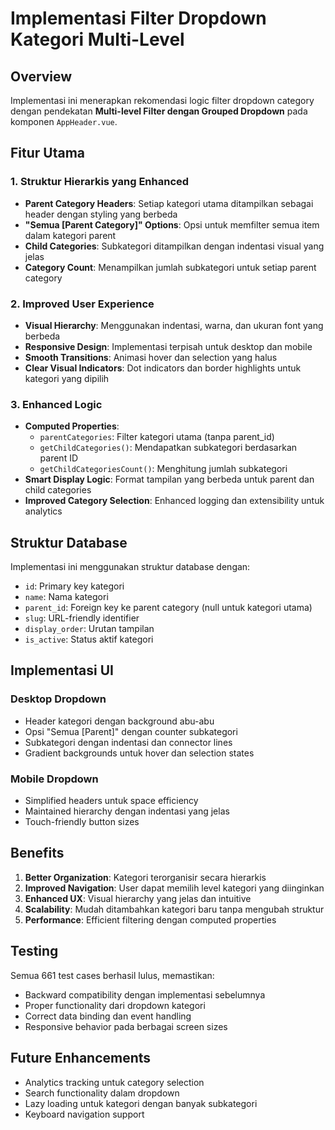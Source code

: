 # Implementasi Filter Dropdown Kategori Multi-Level

## Overview

Implementasi ini menerapkan rekomendasi logic filter dropdown category dengan pendekatan **Multi-level Filter dengan Grouped Dropdown** pada komponen `AppHeader.vue`.

## Fitur Utama

### 1. Struktur Hierarkis yang Enhanced

- **Parent Category Headers**: Setiap kategori utama ditampilkan sebagai header dengan styling yang berbeda
- **"Semua [Parent Category]" Options**: Opsi untuk memfilter semua item dalam kategori parent
- **Child Categories**: Subkategori ditampilkan dengan indentasi visual yang jelas
- **Category Count**: Menampilkan jumlah subkategori untuk setiap parent category

### 2. Improved User Experience

- **Visual Hierarchy**: Menggunakan indentasi, warna, dan ukuran font yang berbeda
- **Responsive Design**: Implementasi terpisah untuk desktop dan mobile
- **Smooth Transitions**: Animasi hover dan selection yang halus
- **Clear Visual Indicators**: Dot indicators dan border highlights untuk kategori yang dipilih

### 3. Enhanced Logic

- **Computed Properties**:
    - `parentCategories`: Filter kategori utama (tanpa parent_id)
    - `getChildCategories()`: Mendapatkan subkategori berdasarkan parent ID
    - `getChildCategoriesCount()`: Menghitung jumlah subkategori
- **Smart Display Logic**: Format tampilan yang berbeda untuk parent dan child categories
- **Improved Category Selection**: Enhanced logging dan extensibility untuk analytics

## Struktur Database

Implementasi ini menggunakan struktur database dengan:

- `id`: Primary key kategori
- `name`: Nama kategori
- `parent_id`: Foreign key ke parent category (null untuk kategori utama)
- `slug`: URL-friendly identifier
- `display_order`: Urutan tampilan
- `is_active`: Status aktif kategori

## Implementasi UI

### Desktop Dropdown

- Header kategori dengan background abu-abu
- Opsi "Semua [Parent]" dengan counter subkategori
- Subkategori dengan indentasi dan connector lines
- Gradient backgrounds untuk hover dan selection states

### Mobile Dropdown

- Simplified headers untuk space efficiency
- Maintained hierarchy dengan indentasi yang jelas
- Touch-friendly button sizes

## Benefits

1. **Better Organization**: Kategori terorganisir secara hierarkis
2. **Improved Navigation**: User dapat memilih level kategori yang diinginkan
3. **Enhanced UX**: Visual hierarchy yang jelas dan intuitive
4. **Scalability**: Mudah ditambahkan kategori baru tanpa mengubah struktur
5. **Performance**: Efficient filtering dengan computed properties

## Testing

Semua 661 test cases berhasil lulus, memastikan:

- Backward compatibility dengan implementasi sebelumnya
- Proper functionality dari dropdown kategori
- Correct data binding dan event handling
- Responsive behavior pada berbagai screen sizes

## Future Enhancements

- Analytics tracking untuk category selection
- Search functionality dalam dropdown
- Lazy loading untuk kategori dengan banyak subkategori
- Keyboard navigation support
